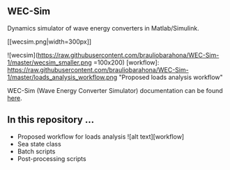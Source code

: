 ## WEC-Sim
Dynamics simulator of wave energy converters in Matlab/Simulink.

[[wecsim.png|width=300px]]


![wecsim](https://raw.githubusercontent.com/brauliobarahona/WEC-Sim-1/master/wecsim_smaller.png =100x200)
[workflow]: https://raw.githubusercontent.com/brauliobarahona/WEC-Sim-1/master/loads_analysis_workflow.png "Proposed loads analysis workflow" 


WEC-Sim (Wave Energy Converter Simulator) documentation can be found [here](http://wec-sim.github.io/WEC-Sim).


## In this repository ...
+ Proposed workflow for loads analysis
![alt text][workflow]
+ Sea state class
+ Batch scripts
+ Post-processing scripts
